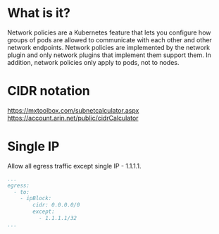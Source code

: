 # What is it?
Network policies are a Kubernetes feature that lets you configure how groups of pods are allowed to communicate with each other and other network endpoints. Network policies are implemented by the network plugin and only network plugins that implement them support them. In addition, network policies only apply to pods, not to nodes.

# CIDR notation
https://mxtoolbox.com/subnetcalculator.aspx
https://account.arin.net/public/cidrCalculator 

# Single IP
Allow all egress traffic except single IP - 1.1.1.1.
```yaml
...
egress:
  - to:
    - ipBlock:
        cidr: 0.0.0.0/0
        except:
          - 1.1.1.1/32
...
```